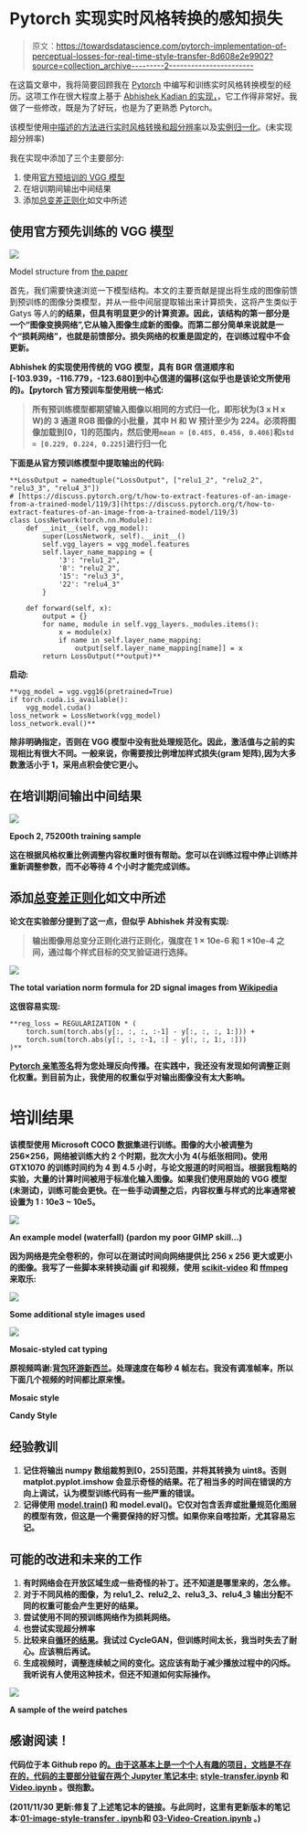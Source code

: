 # Pytorch 实现实时风格转换的感知损失

> 原文：<https://towardsdatascience.com/pytorch-implementation-of-perceptual-losses-for-real-time-style-transfer-8d608e2e9902?source=collection_archive---------2----------------------->

在这篇文章中，我将简要回顾我在 [Pytorch](http://pytorch.org/) 中编写和训练实时风格转换模型的经历。这项工作在很大程度上基于 [Abhishek Kadian 的实现，](https://github.com/abhiskk/fast-neural-style)，它工作得非常好。我做了一些修改，既是为了好玩，也是为了更熟悉 Pytorch。

该模型使用[中描述的方法进行实时风格转换和超分辨率](https://arxiv.org/abs/1603.08155)以及[实例归一化](https://arxiv.org/pdf/1607.08022.pdf)。(未实现超分辨率)

我在实现中添加了三个主要部分:

1.  使用[官方预培训的 VGG 模型](http://pytorch.org/docs/master/torchvision/models.html)
2.  在培训期间输出中间结果
3.  添加[总变差正则化](https://www.wikiwand.com/en/Total_variation_denoising)如文中所述

## 使用官方预先训练的 VGG 模型

![](img/816a894e8965c254ba2b99ed8bbbe21f.png)

Model structure from [the paper](https://arxiv.org/abs/1603.08155)

首先，我们需要快速浏览一下模型结构。本文的主要贡献是提出将生成的图像前馈到预训练的图像分类模型，并从一些中间层提取输出来计算损失，这将产生类似于 Gatys 等人的[](https://arxiv.org/abs/1508.06576)**的结果，但具有明显更少的计算资源。因此，该结构的第一部分是一个“图像变换网络”,它从输入图像生成新的图像。而第二部分简单来说就是一个“损耗网络”，也就是前馈部分。损失网络的权重是固定的，在训练过程中不会更新。**

**Abhishek 的实现使用传统的 VGG 模型，具有 BGR 信道顺序和[-103.939，-116.779，-123.680]到中心信道的偏移(这似乎也是该论文所使用的)。【pytorch 官方预训车型使用统一格式:**

> **所有预训练模型都期望输入图像以相同的方式归一化，即形状为(3 x H x W)的 3 通道 RGB 图像的小批量，其中 H 和 W 预计至少为 224。必须将图像加载到[0，1]的范围内，然后使用`mean = [0.485, 0.456, 0.406]`和`std = [0.229, 0.224, 0.225]`进行归一化**

**下面是从官方预训练模型中提取输出的代码:**

```
**LossOutput = namedtuple("LossOutput", ["relu1_2", "relu2_2", "relu3_3", "relu4_3"])
# [https://discuss.pytorch.org/t/how-to-extract-features-of-an-image-from-a-trained-model/119/3](https://discuss.pytorch.org/t/how-to-extract-features-of-an-image-from-a-trained-model/119/3)
class LossNetwork(torch.nn.Module):
    def __init__(self, vgg_model):
        super(LossNetwork, self).__init__()
        self.vgg_layers = vgg_model.features
        self.layer_name_mapping = {
            '3': "relu1_2",
            '8': "relu2_2",
            '15': "relu3_3",
            '22': "relu4_3"
        }

    def forward(self, x):
        output = {}
        for name, module in self.vgg_layers._modules.items():
            x = module(x)
            if name in self.layer_name_mapping:
                output[self.layer_name_mapping[name]] = x
        return LossOutput(**output)**
```

**启动:**

```
**vgg_model = vgg.vgg16(pretrained=True)
if torch.cuda.is_available():
    vgg_model.cuda()
loss_network = LossNetwork(vgg_model)
loss_network.eval()**
```

**除非明确指定，否则在 VGG 模型中没有批处理规范化。因此，激活值与之前的实现相比有很大不同。一般来说，你需要按比例增加样式损失(gram 矩阵),因为大多数激活小于 1，采用点积会使它更小。**

## **在培训期间输出中间结果**

**![](img/ec5ba7c94e0c9153352ab578fd2d44de.png)**

**Epoch 2, 75200th training sample**

**这在根据风格权重比例调整内容权重时很有帮助。您可以在训练过程中停止训练并重新调整参数，而不必等待 4 个小时才能完成训练。**

## **添加[总变差正则化](https://www.wikiwand.com/en/Total_variation_denoising)如文中所述**

**论文在实验部分提到了这一点，但似乎 Abhishek 并没有实现:**

> **输出图像用总变分正则化进行正则化，强度在 1 × 10e-6 和 1 ×10e-4 之间，通过每个样式目标的交叉验证进行选择。**

**![](img/6ca1ee61d1ff2d453fc521bd1cbcdf85.png)**

**The total variation norm formula for 2D signal images from [Wikipedia](https://www.wikiwand.com/en/Total_variation_denoising)**

**这很容易实现:**

```
**reg_loss = REGULARIZATION * (
    torch.sum(torch.abs(y[:, :, :, :-1] - y[:, :, :, 1:])) + 
    torch.sum(torch.abs(y[:, :, :-1, :] - y[:, :, 1:, :]))
)**
```

**[Pytorch 亲笔签名](http://pytorch.org/docs/master/autograd.html)将为您处理反向传播。在实践中，我还没有发现如何调整正则化权重。到目前为止，我使用的权重似乎对输出图像没有太大影响。**

# **培训结果**

**该模型使用 Microsoft COCO 数据集进行训练。图像的大小被调整为 256×256，网络被训练大约 2 个时期，批次大小为 4(与纸张相同)。使用 GTX1070 的训练时间约为 4 到 4.5 小时，与论文报道的时间相当。根据我粗略的实验，大量的计算时间被用于标准化输入图像。如果我们使用原始的 VGG 模型(未测试)，训练可能会更快。在一些手动调整之后，内容权重与样式的比率通常被设置为 1 : 10e3 ~ 10e5。**

**![](img/e1bad91d17e4f96bbe4e0b3f1e90bb1d.png)**

**An example model (waterfall) (pardon my poor GIMP skill…)**

**因为网络是完全卷积的，你可以在测试时间向网络提供比 256 x 256 更大或更小的图像。我写了一些脚本来转换动画 gif 和视频，使用 [scikit-video](http://www.scikit-video.org/) 和 [ffmpeg](https://www.ffmpeg.org/) 来取乐:**

**![](img/9a434979a22e63962a5e7e5327b59e95.png)**

**Some additional style images used**

**![](img/34be97d21a5aa502a19491241d67849a.png)**

**Mosaic-styled cat typing**

**原视频鸣谢:[背包环游新西兰](https://www.youtube.com/watch?v=QdEsM7-_DLI)。处理速度在每秒 4 帧左右。我没有调准帧率，所以下面几个视频的时间都比原来慢。**

**Mosaic style**

**Candy Style**

## **经验教训**

1.  **记住将输出 numpy 数组裁剪到[0，255]范围，并将其转换为 uint8。否则 matplot.pyplot.imshow 会显示奇怪的结果。花了相当多的时间在错误的方向上调试，认为模型训练代码有一些严重的错误。**
2.  **记得使用 [model.train()](http://pytorch.org/docs/master/nn.html#torch.nn.Module.train) 和 model.eval()。它仅对包含丢弃或批量规范化图层的模型有效，但这是一个需要保持的好习惯。如果你来自喀拉斯，尤其容易忘记。**

## **可能的改进和未来的工作**

1.  **有时网络会在开放区域生成一些奇怪的补丁。还不知道是哪里来的，怎么修。**
2.  **对于不同风格的图像，为 relu1_2、relu2_2、relu3_3、relu4_3 输出分配不同的权重可能会产生更好的结果。**
3.  **尝试使用不同的预训练网络作为损耗网络。**
4.  **也尝试实现超分辨率**
5.  **比较来自[循环的结果](https://github.com/junyanz/pytorch-CycleGAN-and-pix2pix)。我试过 CycleGAN，但训练时间太长，我当时失去了耐心。应该稍后再试。**
6.  **生成视频时，调整连续帧之间的变化。这应该有助于减少播放过程中的闪烁。我听说有人使用这种技术，但还不知道如何实际操作。**

**![](img/d19309f220279af2aa3e188c3df321cd.png)**

**A sample of the weird patches**

## **感谢阅读！**

**代码位于本 Github repo 的[。由于这基本上是一个个人有趣的项目，文档是不存在的，代码的主要部分驻留在两个 Jupyter 笔记本中:](https://github.com/ceshine/fast-neural-style) [style-transfer.ipynb](https://github.com/ceshine/fast-neural-style/blob/201707/style-transfer.ipynb) 和 [Video.ipynb](https://github.com/ceshine/fast-neural-style/blob/201707/Video.ipynb) 。很抱歉。**

**(2011/11/30 更新:修复了上述笔记本的链接。与此同时，这里有更新版本的笔记本:[01-image-style-transfer . ipynb](https://github.com/ceshine/fast-neural-style/blob/master/notebooks/01-image-style-transfer.ipynb)和 [03-Video-Creation.ipynb](https://github.com/ceshine/fast-neural-style/blob/master/notebooks/03-Video-Creation.ipynb) 。)**